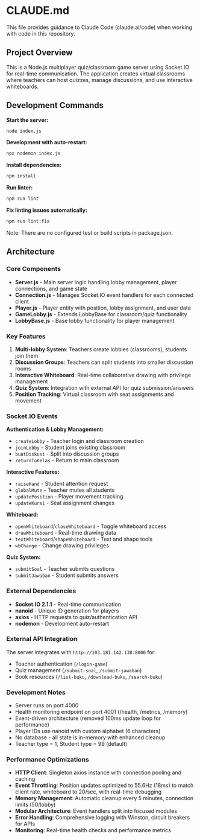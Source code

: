 # CLAUDE.md

This file provides guidance to Claude Code (claude.ai/code) when working with code in this repository.

## Project Overview

This is a Node.js multiplayer quiz/classroom game server using Socket.IO for real-time communication. The application creates virtual classrooms where teachers can host quizzes, manage discussions, and use interactive whiteboards.

## Development Commands

**Start the server:**
```bash
node index.js
```

**Development with auto-restart:**
```bash
npx nodemon index.js
```

**Install dependencies:**
```bash
npm install
```

**Run linter:**
```bash
npm run lint
```

**Fix linting issues automatically:**
```bash
npm run lint:fix
```

Note: There are no configured test or build scripts in package.json.

## Architecture

### Core Components

- **Server.js** - Main server logic handling lobby management, player connections, and game state
- **Connection.js** - Manages Socket.IO event handlers for each connected client
- **Player.js** - Player entity with position, lobby assignment, and user data
- **GameLobby.js** - Extends LobbyBase for classroom/quiz functionality
- **LobbyBase.js** - Base lobby functionality for player management

### Key Features

1. **Multi-lobby System**: Teachers create lobbies (classrooms), students join them
2. **Discussion Groups**: Teachers can split students into smaller discussion rooms
3. **Interactive Whiteboard**: Real-time collaborative drawing with privilege management
4. **Quiz System**: Integration with external API for quiz submission/answers
5. **Position Tracking**: Virtual classroom with seat assignments and movement

### Socket.IO Events

**Authentication & Lobby Management:**
- `createLobby` - Teacher login and classroom creation
- `joinLobby` - Student joins existing classroom
- `buatDiskusi` - Split into discussion groups
- `returnToKelas` - Return to main classroom

**Interactive Features:**
- `raiseHand` - Student attention request
- `globalMute` - Teacher mutes all students
- `updatePosition` - Player movement tracking
- `updateKursi` - Seat assignment changes

**Whiteboard:**
- `openWhiteboard`/`closeWhiteboard` - Toggle whiteboard access
- `drawWhiteboard` - Real-time drawing data
- `textWhiteboard`/`shapeWhiteboard` - Text and shape tools
- `wbChange` - Change drawing privileges

**Quiz System:**
- `submitSoal` - Teacher submits questions
- `submitJawaban` - Student submits answers

### External Dependencies

- **Socket.IO 2.1.1** - Real-time communication
- **nanoid** - Unique ID generation for players
- **axios** - HTTP requests to quiz/authentication API
- **nodemon** - Development auto-restart

### External API Integration

The server integrates with `http://103.181.142.138:8000` for:
- Teacher authentication (`/login-game`)
- Quiz management (`/submit-soal`, `/submit-jawaban`)
- Book resources (`/list-buku`, `/download-buku`, `/search-buku`)

### Development Notes

- Server runs on port 4000
- Health monitoring endpoint on port 4001 (/health, /metrics, /memory)
- Event-driven architecture (removed 100ms update loop for performance)
- Player IDs use nanoid with custom alphabet (6 characters)
- No database - all state is in-memory with enhanced cleanup
- Teacher type = 1, Student type = 99 (default)

### Performance Optimizations

- **HTTP Client**: Singleton axios instance with connection pooling and caching
- **Event Throttling**: Position updates optimized to 55.6Hz (18ms) to match client rate, whiteboard to 20/sec, with real-time debugging
- **Memory Management**: Automatic cleanup every 5 minutes, connection limits (50/lobby)
- **Modular Architecture**: Event handlers split into focused modules
- **Error Handling**: Comprehensive logging with Winston, circuit breakers for APIs
- **Monitoring**: Real-time health checks and performance metrics